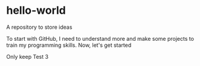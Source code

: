 # hello-world
A repository to store ideas

To start with GitHub, I need to understand more and make some projects to train my programming skills.
Now, let's get started

Only keep Test 3
